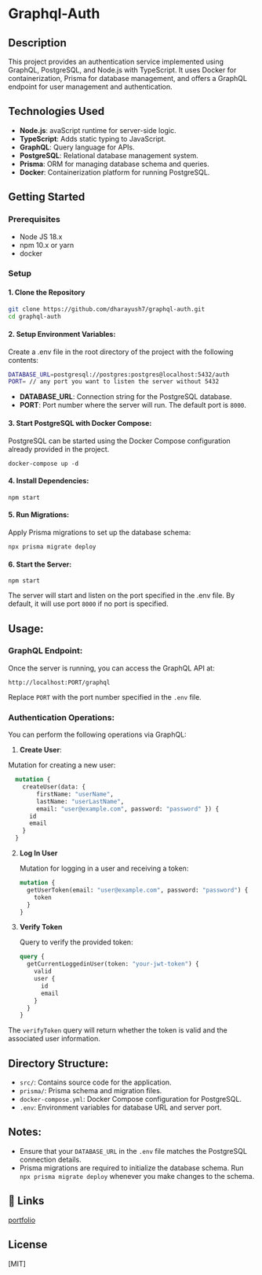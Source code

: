 
# Graphql-Auth
## Description
This project provides an authentication service implemented using GraphQL, PostgreSQL, and Node.js with TypeScript. It uses Docker for containerization, Prisma for database management, and offers a GraphQL endpoint for user management and authentication.

## Technologies Used
- **Node.js**: avaScript runtime for server-side logic.
- **TypeScript**: Adds static typing to JavaScript.
- **GraphQL**: Query language for APIs.
- **PostgreSQL**: Relational database management system.
- **Prisma**: ORM for managing database schema and queries.
- **Docker**: Containerization platform for running PostgreSQL.
## Getting Started

### Prerequisites

- Node JS 18.x
- npm 10.x or yarn
- docker


### Setup

#### 1. Clone the Repository

```bash
git clone https://github.com/dharayush7/graphql-auth.git
cd graphql-auth
```
#### 2. Setup Environment Variables:
Create a .env file in the root directory of the project with the following contents:

```bash
DATABASE_URL=postgresql://postgres:postgres@localhost:5432/auth
PORT= // any port you want to listen the server without 5432
```
  - **DATABASE_URL**: Connection string for the PostgreSQL database.
  - **PORT**:  Port number where the server will run. The default port is `8000`.


#### 3. Start PostgreSQL with Docker Compose:

PostgreSQL can be started using the Docker Compose configuration already provided in the project.

```
docker-compose up -d
```

#### 4. Install Dependencies:

```
npm start
```

#### 5. Run Migrations:
Apply Prisma migrations to set up the database schema:
```
npx prisma migrate deploy
```

#### 6. Start the Server:

```
npm start
```
The server will start and listen on the port specified in the .env file. By default, it will use port `8000` if no port is specified.

## Usage:

### GraphQL Endpoint:
Once the server is running, you can access the GraphQL API at:

```
http://localhost:PORT/graphql
```


Replace `PORT` with the port number specified in the `.env` file.

### Authentication Operations:
You can perform the following operations via GraphQL:

1. **Create User**:


 Mutation for creating a new user:
 ```graphql
   mutation {
     createUser(data: { 
         firstName: "userName",
         lastName: "userLastName",
         email: "user@example.com", password: "password" }) {
       id
       email
     }
   }
   ```


2. **Log In User**

   Mutation for logging in a user and receiving a token:

   ```graphql
   mutation {
     getUserToken(email: "user@example.com", password: "password") {
       token
     }
   }
   ```

3. **Verify Token**

   Query to verify the provided token:

   ```graphql
   query {
     getCurrentLoggedinUser(token: "your-jwt-token") {
       valid
       user {
         id
         email
       }
     }
   }
   ```

The `verifyToken` query will return whether the token is valid and the associated user information.

## Directory Structure:
- `src/`: Contains source code for the application.
- `prisma/`: Prisma schema and migration files.
- `docker-compose.yml`: Docker Compose configuration for PostgreSQL.
- `.env`: Environment variables for database URL and server port.

## Notes:

- Ensure that your `DATABASE_URL` in the `.env` file matches the PostgreSQL connection details.
- Prisma migrations are required to initialize the database schema. Run `npx prisma migrate deploy` whenever you make changes to the schema.

## 🔗 Links
[portfolio](https://www.ayushdhar.com/)



## License

[MIT]

